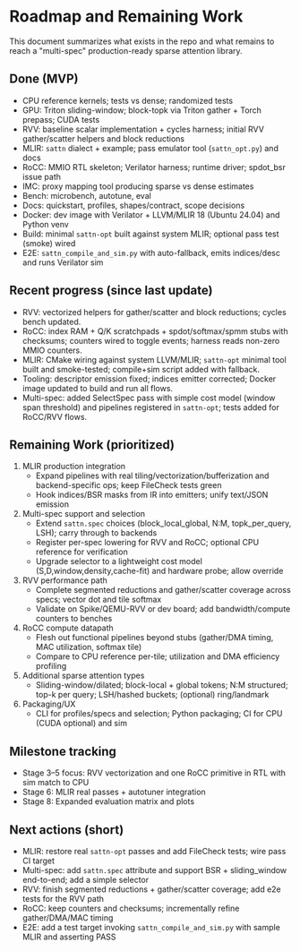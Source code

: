 # Roadmap and Remaining Work

This document summarizes what exists in the repo and what remains to reach a "multi-spec" production-ready sparse attention library.

## Done (MVP)
- CPU reference kernels; tests vs dense; randomized tests
- GPU: Triton sliding-window; block-topk via Triton gather + Torch prepass; CUDA tests
- RVV: baseline scalar implementation + cycles harness; initial RVV gather/scatter helpers and block reductions
- MLIR: `sattn` dialect + example; pass emulator tool (`sattn_opt.py`) and docs
- RoCC: MMIO RTL skeleton; Verilator harness; runtime driver; spdot_bsr issue path
- IMC: proxy mapping tool producing sparse vs dense estimates
- Bench: microbench, autotune, eval
- Docs: quickstart, profiles, shapes/contract, scope decisions
 - Docker: dev image with Verilator + LLVM/MLIR 18 (Ubuntu 24.04) and Python venv
 - Build: minimal `sattn-opt` built against system MLIR; optional pass test (smoke) wired
 - E2E: `sattn_compile_and_sim.py` with auto-fallback, emits indices/desc and runs Verilator sim

## Recent progress (since last update)
- RVV: vectorized helpers for gather/scatter and block reductions; cycles bench updated.
- RoCC: index RAM + Q/K scratchpads + spdot/softmax/spmm stubs with checksums; counters wired to toggle events; harness reads non-zero MMIO counters.
- MLIR: CMake wiring against system LLVM/MLIR; `sattn-opt` minimal tool built and smoke-tested; compile+sim script added with fallback.
- Tooling: descriptor emission fixed; indices emitter corrected; Docker image updated to build and run all flows.
 - Multi-spec: added SelectSpec pass with simple cost model (window span threshold) and pipelines registered in `sattn-opt`; tests added for RoCC/RVV flows.

## Remaining Work (prioritized)
1) MLIR production integration
   - Expand pipelines with real tiling/vectorization/bufferization and backend-specific ops; keep FileCheck tests green
   - Hook indices/BSR masks from IR into emitters; unify text/JSON emission
2) Multi-spec support and selection
   - Extend `sattn.spec` choices (block_local_global, N:M, topk_per_query, LSH); carry through to backends
   - Register per-spec lowering for RVV and RoCC; optional CPU reference for verification
   - Upgrade selector to a lightweight cost model (S,D,window,density,cache-fit) and hardware probe; allow override
3) RVV performance path
   - Complete segmented reductions and gather/scatter coverage across specs; vector dot and tile softmax
   - Validate on Spike/QEMU-RVV or dev board; add bandwidth/compute counters to benches
4) RoCC compute datapath
   - Flesh out functional pipelines beyond stubs (gather/DMA timing, MAC utilization, softmax tile)
   - Compare to CPU reference per-tile; utilization and DMA efficiency profiling
5) Additional sparse attention types
   - Sliding-window/dilated; block-local + global tokens; N:M structured; top-k per query; LSH/hashed buckets; (optional) ring/landmark
6) Packaging/UX
   - CLI for profiles/specs and selection; Python packaging; CI for CPU (CUDA optional) and sim

## Milestone tracking
- Stage 3–5 focus: RVV vectorization and one RoCC primitive in RTL with sim match to CPU
- Stage 6: MLIR real passes + autotuner integration
- Stage 8: Expanded evaluation matrix and plots

## Next actions (short)
- MLIR: restore real `sattn-opt` passes and add FileCheck tests; wire pass CI target
- Multi-spec: add `sattn.spec` attribute and support BSR + sliding_window end-to-end; add a simple selector
- RVV: finish segmented reductions + gather/scatter coverage; add e2e tests for the RVV path
- RoCC: keep counters and checksums; incrementally refine gather/DMA/MAC timing
- E2E: add a test target invoking `sattn_compile_and_sim.py` with sample MLIR and asserting PASS
